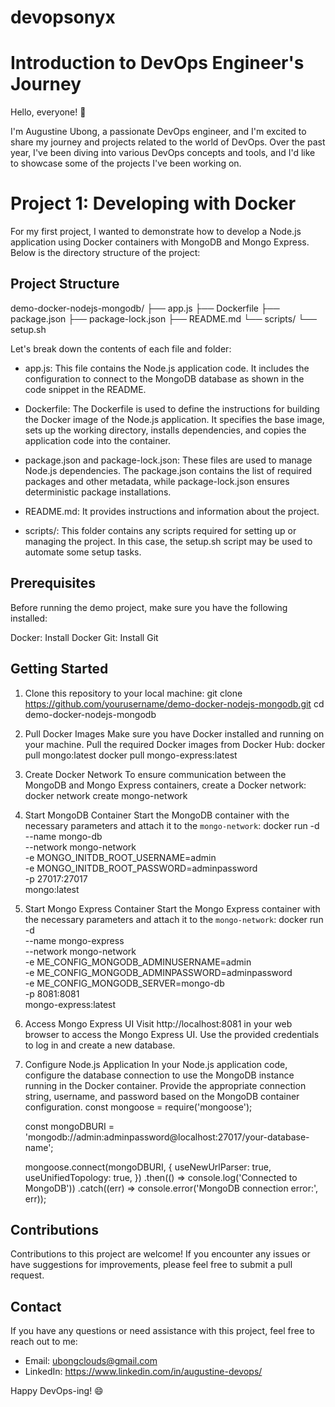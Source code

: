 # devopsonyx
# Introduction to DevOps Engineer's Journey
Hello, everyone! 👋

I'm Augustine Ubong, a passionate DevOps engineer, and I'm excited to share my journey and projects related to the world of DevOps. Over the past year, I've been diving into various DevOps concepts and tools, and I'd like to showcase some of the projects I've been working on.

# Project 1: Developing with Docker
For my first project, I wanted to demonstrate how to develop a Node.js application using Docker containers with MongoDB and Mongo Express. Below is the directory structure of the project:

## Project Structure
demo-docker-nodejs-mongodb/
├── app.js
├── Dockerfile
├── package.json
├── package-lock.json
├── README.md
└── scripts/
    └── setup.sh

Let's break down the contents of each file and folder:

- app.js: This file contains the Node.js application code. It includes the configuration to connect to the MongoDB database as shown in the code snippet in the README.

- Dockerfile: The Dockerfile is used to define the instructions for building the Docker image of the Node.js application. It specifies the base image, sets up the working directory, installs dependencies, and copies the application code into the container.

- package.json and package-lock.json: These files are used to manage Node.js dependencies. The package.json contains the list of required packages and other metadata, while package-lock.json ensures deterministic package installations.

- README.md: It provides instructions and information about the project.

- scripts/: This folder contains any scripts required for setting up or managing the project. In this case, the setup.sh script may be used to automate some setup tasks.

## Prerequisites
Before running the demo project, make sure you have the following installed:

Docker: Install Docker
Git: Install Git

## Getting Started

1. Clone this repository to your local machine:
   git clone https://github.com/yourusername/demo-docker-nodejs-mongodb.git
   cd demo-docker-nodejs-mongodb

2. Pull Docker Images
   Make sure you have Docker installed and running on your machine. Pull the required Docker images from Docker Hub:
      docker pull mongo:latest
      docker pull mongo-express:latest

3. Create Docker Network
   To ensure communication between the MongoDB and Mongo Express containers, create a Docker network:
      docker network create mongo-network
   
5. Start MongoDB Container
   Start the MongoDB container with the necessary parameters and attach it to the `mongo-network`:
       docker run -d \
      --name mongo-db \
      --network mongo-network \
      -e MONGO_INITDB_ROOT_USERNAME=admin \
      -e MONGO_INITDB_ROOT_PASSWORD=adminpassword \
      -p 27017:27017 \
      mongo:latest
   
7. Start Mongo Express Container
      Start the Mongo Express container with the necessary parameters and attach it to the `mongo-network`:
       docker run -d \
      --name mongo-express \
      --network mongo-network \
      -e ME_CONFIG_MONGODB_ADMINUSERNAME=admin \
      -e ME_CONFIG_MONGODB_ADMINPASSWORD=adminpassword \
      -e ME_CONFIG_MONGODB_SERVER=mongo-db \
      -p 8081:8081 \
      mongo-express:latest
   
9. Access Mongo Express UI
      Visit http://localhost:8081 in your web browser to access the Mongo Express UI. Use the provided credentials to log in and create a new database.

10. Configure Node.js Application
      In your Node.js application code, configure the database connection to use the MongoDB instance running in the Docker container. Provide the appropriate connection string, username, and password based on the MongoDB container configuration.
         const mongoose = require('mongoose');
      
      const mongoDBURI = 'mongodb://admin:adminpassword@localhost:27017/your-database-name';
      
      mongoose.connect(mongoDBURI, {
        useNewUrlParser: true,
        useUnifiedTopology: true,
      })
        .then(() => console.log('Connected to MongoDB'))
        .catch((err) => console.error('MongoDB connection error:', err));

## Contributions

Contributions to this project are welcome! If you encounter any issues or have suggestions for improvements, please feel free to submit a pull request.

## Contact

If you have any questions or need assistance with this project, feel free to reach out to me:

- Email: ubongclouds@gmail.com
- LinkedIn: https://www.linkedin.com/in/augustine-devops/

Happy DevOps-ing! 😄

